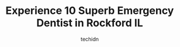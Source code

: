 ---
layout: ampstory
image: https://i0.wp.com/www.depkes.org/wp-content/uploads/2023/06/emergency-dentist-0-in-rockford-il-1685851739.jpeg?resize=640,853
author: techidn
featured: false
description: Discover the impressive array of Emergency Dentist options in Rockford IL, where you can find 10 of the largest Emergency Dentist establishments in the area. From renowned classics to hidden
title: Experience 10 Superb Emergency Dentist in Rockford IL
cover:
   title: Experience 10 Superb Emergency Dentist in Rockford IL
   subtitle: Rickpate
   background: https://www.depkes.org/wp-content/uploads/2023/06/emergency-dentist-0-in-rockford-il-1685851739.jpeg

pages: 
 - layout: thirds
   top: <h1>#1 Dental Group of Rockford</h1>
   bottom: "<p>I had a tooth implant 10 years ago at another dentist office which became loose. I was extremely anxious about my loosened tooth, so I visited Dental Group of Rockford. I</p>"
   background: https://www.depkes.org/wp-content/uploads/2023/06/emergency-dentist-1-in-rockford-il-1685851739.jpeg
   backgroundblur: true
 - layout: thirds
   top: <h1>#2 Burch Dental</h1>
   bottom: "<p>First of all, great team at Burch Dental N Main.  Everyone was professional, efficient and easy to talk to.  The office and waiting area were comfortable and very clean. </p>"
   background: https://www.depkes.org/wp-content/uploads/2023/06/emergency-dentist-2-in-rockford-il-1685851740.jpeg
   cta:
      link: https://www.depkes.org/blog/experience-10-superb-emergency-dentist-in-rockford-il/
      text: Experience 10 Superb Emergency Dentist in Rockford IL
 - layout: thirds
   top: <h1>#3 Aspen Dental</h1>
   bottom: "<p>7310 Walton St, Rockford, IL 61108, United States</p>"
   background: https://www.depkes.org/wp-content/uploads/2023/06/emergency-dentist-3-in-rockford-il-1685851740.jpeg
   cta:
      link: https://www.depkes.org/blog/experience-10-superb-emergency-dentist-in-rockford-il/
      text: Experience 10 Superb Emergency Dentist in Rockford IL
 - layout: thirds
   top: <h1>#4 Perryville Dentist</h1>
   bottom: "<p>845 S Perryville Rd #127, Rockford, IL 61108, United States</p>"
   background: https://images.unsplash.com/photo-1602536052359-ef94c21c5948?ixlib=rb-4.0.3&ixid=MnwxMjA3fDB8MHxwaG90by1wYWdlfHx8fGVufDB8fHx8&auto=format&fit=crop&w=640&h=853&q=80
   cta:
      link: https://www.depkes.org/blog/experience-10-superb-emergency-dentist-in-rockford-il/
      text: Experience 10 Superb Emergency Dentist in Rockford IL
 - layout: thirds
   top: <h1>#5 Burch Dental - Rockford (Palo Verde)</h1>
   bottom: "<p>6078 Palo Verde Dr Ste 101, Rockford, IL 61114, United States</p>"
   background: https://images.unsplash.com/photo-1527067829737-402993088e6b?ixlib=rb-4.0.3&ixid=MnwxMjA3fDB8MHxwaG90by1wYWdlfHx8fGVufDB8fHx8&auto=format&fit=crop&w=640&h=853&q=80
   cta:
      link: https://www.depkes.org/blog/experience-10-superb-emergency-dentist-in-rockford-il/
      text: Experience 10 Superb Emergency Dentist in Rockford IL
 - layout: thirds
   top: <h1>#6 Affordable Dentistry Today</h1>
   bottom: "<p>5819 E Riverside Blvd #21, Rockford, IL 61114, United States</p>"
   background: https://images.unsplash.com/photo-1620421680010-0766ff230392?ixlib=rb-4.0.3&ixid=MnwxMjA3fDB8MHxwaG90by1wYWdlfHx8fGVufDB8fHx8&auto=format&fit=crop&w=640&h=853&q=80
   cta:
      link: https://www.depkes.org/blog/experience-10-superb-emergency-dentist-in-rockford-il/
      text: Experience 10 Superb Emergency Dentist in Rockford IL
 - layout: thirds
   top: <h1>#7 Dental Designers of Rockford</h1>
   bottom: "<p>364 Financial Ct Ste A, Rockford, IL 61107, United States</p>"
   background: https://images.unsplash.com/photo-1524169358666-79f22534bc6e?ixlib=rb-4.0.3&ixid=MnwxMjA3fDB8MHxwaG90by1wYWdlfHx8fGVufDB8fHx8&auto=format&fit=crop&w=640&h=853&q=80
   cta:
      link: https://www.depkes.org/blog/experience-10-superb-emergency-dentist-in-rockford-il/
      text: Experience 10 Superb Emergency Dentist in Rockford IL
 - layout: thirds
   middle: Continue reading...
   background: https://images.unsplash.com/photo-1561679660-d00ee1e0dc8e?ixlib=rb-4.0.3&ixid=MnwxMjA3fDB8MHxwaG90by1wYWdlfHx8fGVufDB8fHx8&auto=format&fit=crop&w=640&h=853&q=80
   cta:
      link: https://www.depkes.org/blog/experience-10-superb-emergency-dentist-in-rockford-il/
      text: Experience 10 Superb Emergency Dentist in Rockford IL
      
---